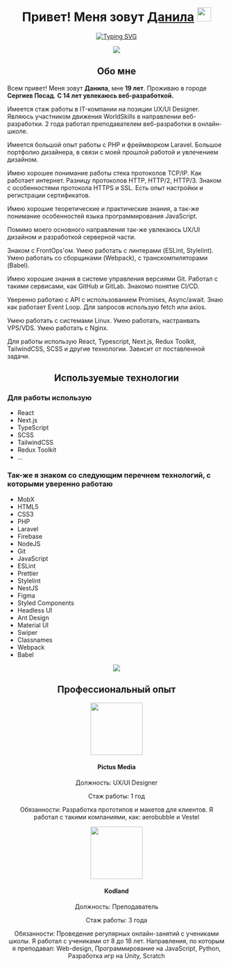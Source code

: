 <h1 align="center">Привет! Меня зовут <a href="https://vk.com/shotmeow" target="_blank">Данила</a> 
<img src="https://github.com/blackcater/blackcater/raw/main/images/Hi.gif" height="32"/></h1>
<p align="center"><a href="https://git.io/typing-svg"><img src="https://readme-typing-svg.herokuapp.com?font=Fira+Code&pause=1000&color=2C7FF7&center=true&vCenter=true&width=435&lines=UX%2FUI+Designer;Front-end+Developer;Back-end+Developer;Web+Technologies+Techer;Independent+specialist" alt="Typing SVG" /></a></p>
<div align="center">
  <img src="https://github-readme-stats.vercel.app/api?username=shotmeow">
</div>

<h2 align="center">Обо мне</h2>
<p>
  Всем привет! Меня зовут <strong>Данила</strong>, мне <strong>19 лет</strong>. Проживаю в городе <strong>Сергиев Посад</strong>. <strong>С 14 лет увлекаюсь веб-разработкой.</strong>
</p>
<p>
  Имеется стаж работы в IT-компании на позиции UX/UI Designer. Являюсь участником движения WorldSkills в направлении веб-разработки. 2 года работал преподавателем веб-разработки в онлайн-школе.
</p>
<p>
  Имеется большой опыт работы с PHP и фреймворком Laravel. Большое портфолио дизайнера, в связи с моей прошлой работой и увлечением дизайном.
</p>
<p>
  Имею хорошее понимание работы стека протоколов TCP/IP. Как работает интернет. Разницу протоколов HTTP, HTTP/2, HTTP/3. Знаком с особенностями протокола HTTPS и SSL. Есть опыт настройки и регистрации сертификатов.
</p>
<p>
  Имею хорошие теоретические и практические знания, а так-же понимание особенностей языка программирования JavaScript.
</p>

<p>Помимо моего основного направления так-же увлекаюсь UX/UI дизайном и разработкой серверной части.</p>

<p>
  Знаком с FrontOps'ом. Умею работать с линтерами (ESLint, Stylelint). Умею работать со сборщиками (Webpack), с транскомпиляторами (Babel).  
</p>

<p>
  Имею хорошие знания в системе управления версиями Git. Работал с такими сервисами, как GitHub и GitLab. Знакомо понятие CI/CD.
</p>

<p>
  Уверенно работаю с API с использованием Promises, Async/await. Знаю как работает Event Loop. Для запросов использую fetch или axios.
</p>

<p>
  Умею работать с системами Linux. Умею работать, настраивать VPS/VDS. Умею работать с Nginx.
</p>

<p>
  Для работы использую React, Typescript, Next.js, Redux Toolkit, TailwindCSS, SCSS и другие технологии. Зависит от поставленной задачи.
</p>

<h2 align="center">Используемые технологии</h2>
<h3>Для работы использую</h3>
<ul>
  <li>React</li>
  <li>Next.js</li>
  <li>TypeScript</li>
  <li>SCSS</li>
  <li>TailwindCSS</li>
  <li>Redux Toolkit</li>
  <li>...</li>
</ul>
<h3>Так-же я знаком со следующим перечнем технологий, с которыми уверенно работаю</h3>
<ul>
  <li>MobX</li>
  <li>HTML5</li>
  <li>CSS3</li>
  <li>PHP</li>
  <li>Laravel</li>
  <li>Firebase</li>
  <li>NodeJS</li>
  <li>Git</li>
  <li>JavaScript</li>
  <li>ESLint</li>
  <li>Prettier</li>
  <li>Stylelint</li>
  <li>NestJS</li>
  <li>Figma</li>
  <li>Styled Components</li>
  <li>Headless UI</li>
  <li>Ant Design</li>
  <li>Material UI</li>
  <li>Swiper</li>
  <li>Classnames</li>
  <li>Webpack</li>
  <li>Babel</li>
</ul>
<div align="center"><img src="https://github-readme-stats.vercel.app/api/top-langs/?username=shotmeow&layout=compact"></div>

<h2 align="center">Профессиональный опыт</h2>

  <div>
    <div align="center">
      <img width="120px" height="120px" src="https://sun9-80.userapi.com/impf/c858424/v858424347/aa826/2WX_OspnJAE.jpg?size=2000x2000&quality=96&sign=8c523a8d81c177a9e04b347468d8fdd0&type=album" >
      <h4>Pictus Media</h4>
      <p>Должность: UX/UI Designer</p>
      <p>Стаж работы: 1 год</p>
      <p>Обязанности: Разработка прототипов и макетов для клиентов. Я работал с такими компаниями, как: aerobubble и Vestel</p>
    </div>
  
  <div align="center">
      <img width="120px" height="120px" src="https://i.otzovik.com/objects/b/1540000/1532038.png" >
      <h4>Kodland</h4>
      <p>Должность: Преподаватель</p>
      <p>Стаж работы: 3 года</p>
      <p>Обязанности: Проведение регулярных онлайн-занятий с учениками школы. Я работал с учениками от 8 до 18 лет. 
        Направления, по которым я преподавал: Web-design, Программирование на JavaScript, Python, Разработка игр на Unity, Scratch</p>
    </div>
  </div>
